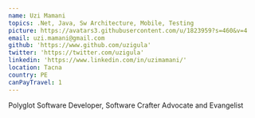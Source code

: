 ```yaml
---
name: Uzi Mamani
topics: .Net, Java, Sw Architecture, Mobile, Testing 
picture: https://avatars3.githubusercontent.com/u/1823959?s=460&v=4
email: uzi.mamani@gmail.com
github: 'https://www.github.com/uzigula'
twitter: 'https://twitter.com/uzigula'
linkedin: 'https://www.linkedin.com/in/uzimamani/'
location: Tacna
country: PE
canPayTravel: 1
---
```


Polyglot Software Developer, Software Crafter Advocate and Evangelist
